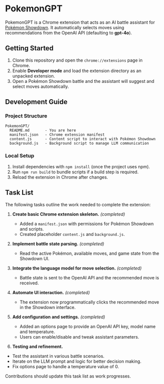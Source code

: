 # PokemonGPT

PokemonGPT is a Chrome extension that acts as an AI battle assistant for [Pokémon Showdown](https://pokemonshowdown.com). It automatically selects moves using recommendations from the OpenAI API (defaulting to **gpt-4o**).

## Getting Started

1. Clone this repository and open the `chrome://extensions` page in Chrome.
2. Enable **Developer mode** and load the extension directory as an unpacked extension.
3. Open a Pokémon Showdown battle and the assistant will suggest and select moves automatically.

## Development Guide

### Project Structure

```
PokemonGPT/
  README.md       - You are here
  manifest.json   - Chrome extension manifest
  content.js      - Content script to interact with Pokémon Showdown
  background.js   - Background script to manage LLM communication
```

### Local Setup

1. Install dependencies with `npm install` (once the project uses npm).
2. Run `npm run build` to bundle scripts if a build step is required.
3. Reload the extension in Chrome after changes.

## Task List

The following tasks outline the work needed to complete the extension:

1. **Create basic Chrome extension skeleton.** *(completed)*
   - Added a `manifest.json` with permissions for Pokémon Showdown and scripts.
   - Created placeholder `content.js` and `background.js`.

2. **Implement battle state parsing.** *(completed)*
   - Read the active Pokémon, available moves, and game state from the Showdown UI.

3. **Integrate the language model for move selection.** *(completed)*
   - Battle state is sent to the OpenAI API and the recommended move is received.

4. **Automate UI interaction.** *(completed)*
   - The extension now programmatically clicks the recommended move in the Showdown interface.

5. **Add configuration and settings.** *(completed)*
   - Added an options page to provide an OpenAI API key, model name and temperature.
   - Users can enable/disable and tweak assistant parameters.

 6. **Testing and refinement.**
   - Test the assistant in various battle scenarios.
   - Iterate on the LLM prompt and logic for better decision making.
   - Fix options page to handle a temperature value of 0.

Contributions should update this task list as work progresses.
